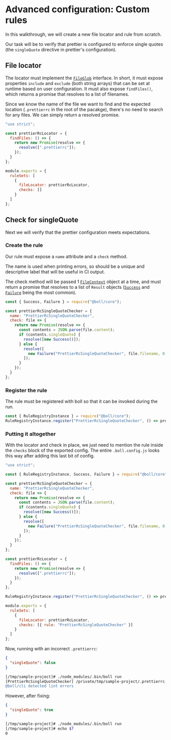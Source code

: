 # Advanced configuration: Custom rules

In this walkthrough, we will create a new file locator and rule from scratch.

Our task will be to verify that prettier is configured to enforce single quotes (the `singleQuote` directive in prettier's configuration).

## File locator

The locator must implement the [`FileGlob`](../api/core/interfaces/fileglob) interface. In short, it must
expose properties `include` and `exclude` (both string arrays) that can be set at runtime based on user configuration.
It must also expose `findFiles()`, which returns a promise that resolves to a list of filenames.

Since we know the name of the file we want to find and the expected location (`.prettierrc` in the root of the pacakge),
there's no need to search for any files. We can simply return a resolved promise.

```js
"use strict";

const prettierRcLocator = {
  findFiles: () => {
    return new Promise(resolve => {
      resolve([".prettierrc"]);
    });
  }
};

module.exports = {
  ruleSets: [
    {
      fileLocator: prettierRcLocator,
      checks: []
    }
  ]
};
```

## Check for singleQuote

Next we will verify that the prettier configuration meets expectations.

### Create the rule

Our rule must expose a `name` attribute and a `check` method.

The name is used when printing errors, so should be a unique and descriptive label that will be useful in CI output.

The check method will be passed 1 [`FileContext`](../api/core/classes/filecontext) object at a time, and must return a promise that resolves to a list of `Result` objects ([`Success`](../api/core/classes/success) and [`Failure`](../api/core/classes/failure) being the most common).

```js
const { Success, Failure } = require("@boll/core");

const prettierRcSingleQuoteChecker = {
  name: "PrettierRcSingleQuoteChecker",
  check: file => {
    return new Promise(resolve => {
      const contents = JSON.parse(file.content);
      if (contents.singleQuote) {
        resolve([new Success()]);
      } else {
        resolve([
          new Failure("PrettierRcSingleQuoteChecker", file.filename, 0, "Expected singleQuote to be true, but wasn't!")
        ]);
      }
    });
  }
};
```

### Register the rule

The rule must be registered with boll so that it can be invoked during the run.

```js
const { RuleRegistryInstance } = require("@boll/core");
RuleRegistryInstance.register("PrettierRcSingleQuoteChecker", () => prettierRcSingleQuoteChecker);
```

### Putting it altogether

With the locator and check in place, we just need to mention the rule inside the `checks` block of the exported config. The entire `.boll.config.js` looks this way after adding this last bit of config.

```js
"use strict";

const { RuleRegistryInstance, Success, Failure } = require("@boll/core");

const prettierRcSingleQuoteChecker = {
  name: "PrettierRcSingleQuoteChecker",
  check: file => {
    return new Promise(resolve => {
      const contents = JSON.parse(file.content);
      if (contents.singleQuote) {
        resolve([new Success()]);
      } else {
        resolve([
          new Failure("PrettierRcSingleQuoteChecker", file.filename, 0, "Expected singleQuote to be true, but wasn't!")
        ]);
      }
    });
  }
};

const prettierRcLocator = {
  findFiles: () => {
    return new Promise(resolve => {
      resolve([".prettierrc"]);
    });
  }
};

RuleRegistryInstance.register("PrettierRcSingleQuoteChecker", () => prettierRcSingleQuoteChecker);

module.exports = {
  ruleSets: [
    {
      fileLocator: prettierRcLocator,
      checks: [{ rule: "PrettierRcSingleQuoteChecker" }]
    }
  ]
};
```

Now, running with an incorrect `.prettierrc`:

```json
{
  "singleQuote": false
}
```

```sh
[/tmp/sample-project]# ./node_modules/.bin/boll run
[PrettierRcSingleQuoteChecker] /private/tmp/sample-project/.prettierrc:0 Expected singleQuote to be true, but wasn't!
@boll/cli detected lint errors
```

However, after fixing:

```json
{
  "singleQuote": true
}
```

```sh
[/tmp/sample-project]# ./node_modules/.bin/boll run
[/tmp/sample-project]# echo $?
0
```
